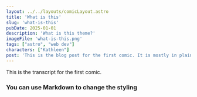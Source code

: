 ```yaml
---
layout: ../../layouts/comicLayout.astro
title: 'What is this'
slug: 'what-is-this'
pubDate: 2025-01-01 
description: 'What is this theme?'
imageFile: 'what-is-this.png'
tags: ["astro", "web dev"]
characters: ["Kathleen"]
post: 'This is the blog post for the first comic. It is mostly in plain text, but can use some markdown. <a href="https://example.com">This is a link for instance</a>'
---
```


This is the transcript for the first comic. 

### You can use Markdown to change the styling